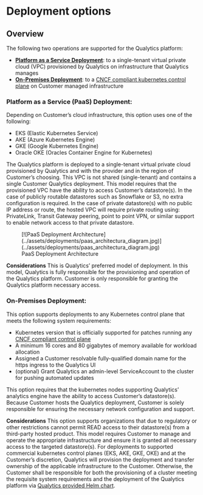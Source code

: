 # Deployment options

## Overview
The following two operations are supported for the Qualytics platform:

-   __[Platform as a Service Deployment](#paas)__: to a single-tenant virtual private cloud (VPC) provisioned by Qualytics on infrastructure that Qualytics manages
-   __[On-Premises Deployment](#onpremise)__: to a [CNCF compliant kubernetes control plane](https://www.cncf.io/certification/software-conformance/) on Customer managed infrastructure


### <a name="paas"></a>__Platform as a Service (PaaS) Deployment:__

Depending on Customer’s cloud infrastructure, this option uses one of the following:

- EKS (Elastic Kubernetes Service)
- AKE (Azure Kubernetes Engine)
- GKE (Google Kubernetes Engine)
- Oracle OKE (Oracles Container Engine for Kubernetes)

The Qualytics platform is deployed to a single-tenant virtual private cloud provisioned by Qualytics and with the provider and in the region of Customer’s choosing. This VPC is not shared (single-tenant) and contains a single Customer Qualytics deployment.  This model requires that the provisioned VPC have the ability to access Customer’s datastore(s). In the case of publicly routable datastores such as Snowflake or S3, no extra configuration is required. In the case of private datastore(s) with no public IP address or route, the hosted VPC will require private routing using: PrivateLink, Transit Gateway peering, point to point VPN, or similar support to enable network access to that private datastore.

<figure markdown>
  [![PaaS Deployment Architecture](../assets/deployments/paas_architectura_diagram.jpg)](../assets/deployments/paas_architectura_diagram.jpg)
  <figcaption>PaaS Deployment Architecture</figcaption>
</figure>

**Considerations**
This is Qualytics’ preferred model of deployment. In this model, Qualytics is fully responsible for the provisioning and operation of the Qualytics platform. Customer is only responsible for granting the Qualytics platform necessary access.

### <a name="onpremise"></a>__On-Premises Deployment:__

This option supports deployments to any Kubernetes control plane that meets the following system requirements:

-  Kubernetes version that is officially supported for patches running any [CNCF compliant control plane](https://www.cncf.io/certification/software-conformance/)
-  A minimum 16 cores and 80 gigabytes of memory available for workload allocation
-  Assigned a Customer resolvable fully-qualified domain name for the https ingress to the Qualytics UI
- (optional) Grant Qualytics an admin-level ServiceAccount to the cluster for pushing automated updates

This option requires that the kubernetes nodes supporting Qualytics’ analytics engine have the ability to access Customer’s datastore(s). Because Customer hosts the Qualytics deployment, Customer is solely responsible for ensuring the necessary network configuration and support.

**Considerations**
This option supports organizations that due to regulatory or other restrictions cannot permit READ access to their datastore(s) from a third-party hosted product. This model requires Customer to manage and operate the appropriate infrastructure and ensure it is granted all necessary access to the targeted datastore(s). For deployments to supported commercial kubernetes control planes (EKS, AKE, GKE, OKE) and at the Customer’s discretion, Qualytics will provision the deployment and transfer ownership of the applicable infrastructure to the Customer.  Otherwise, the Customer shall be responsible for both the provisioning of a cluster meeting the requisite system requirements and the deployment of the Qualytics platform via [Qualytics provided Helm chart](../upgrades/qualytics-single-tenant-instance.md).
